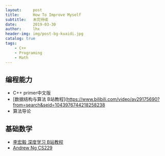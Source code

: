 ```yaml
---
layout:     post
title:      How To Improve Myself
subtitle:   未完待续
date:       2019-03-30
author:     lhx
header-img: img/post-bg-kuaidi.jpg
catalog: true
tags:
    - C++
    - Programing
    - Math
---
```

## 编程能力
- C++ primer中文版
- [数据结构与算法 B站教程](https://www.bilibili.com/video/av29175690?from=search&seid=1043976744218258238
- 算法导论
## 基础数学
- [李宏毅 深度学习 B站教程](https://www.bilibili.com/video/av35757082/?p=18)
- [Andrew Ng CS229](http://cs229.stanford.edu/syllabus.html)
